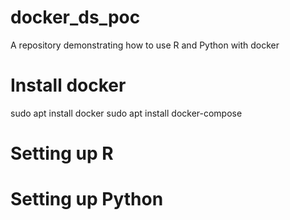 # docker_ds_poc

A repository demonstrating how to use R and Python with docker

# Install docker

sudo apt install docker
sudo apt install docker-compose

# Setting up R


# Setting up Python
